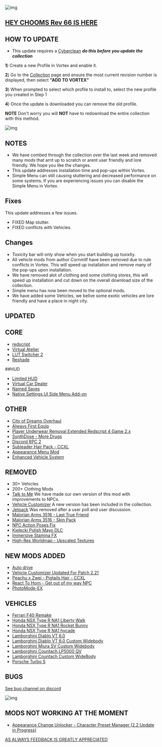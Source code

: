 ![img](https://s13.gifyu.com/images/SjBKh.png)

## [HEY CHOOMS Rev 66 IS HERE](https://)

## HOW TO UPDATE

- This update requires a [Cyberclean](https://github.com/v2sCollections/City-of-Dreams/blob/main/Guides.md#troubleshooting) ***do this before you update the collection***

**1**) Create a new Profile in Vortex and enable it.

**2**) Go to the [Collection](https://next.nexusmods.com/cyberpunk2077/collections/dfvt7o?utm_source=copy&utm_medium=social&utm_campaign=share_collection) page and ensure the most current revision number is displayed, then select **"ADD TO VORTEX"**

**3**) When prompted to select which profile to install to, select the new profile you created in Step 1

**4**) Once the update is downloaded you can remove the old profile.

**NOTE** Don't worry you will **NOT** have to redownload the entire collection with this method.

![img](https://i.imgur.com/wAJUpeU.png)

## NOTES

- We have combed through the collection over the last week and removed many mods that arnt up to scratch or arent user friendly and lore friendly. We hope you like the changes.
- This update addresses installation time and pop-ups within Vortex.
- Simple Menu can still causing stuttering and decreased performance on some systems. If you are experiencing issues you can disable the Simple Menu in Vortex.

## Fixes

This update addresses a few issues.

- FIXED Map stutter.
- FIXED conflicts with Vehicles.


## Changes 

- Toxicity bar will only show when you start building up toxixity.
- All vehicle mods from author Cornmilf have been removed due to rule conflicts in Vortex. This will speed up installation and remove many of the pop-ups upon installation.
- We have removed alot of clothing and some clothing stores, this will speed up installation and cut down on the overall download size of the collection.
- Simple menu has now been moved to the optional mods.
- We have added some Vehicles, we belive some exotic vehicles are lore friendly and have a place in night city.

## UPDATED

## CORE
- [redscript](https://www.nexusmods.com/cyberpunk2077/mods/1511)
- [Virtual Atelier](https://www.nexusmods.com/cyberpunk2077/mods/2987)
- [LUT Switcher 2](https://www.nexusmods.com/cyberpunk2077/mods/16310)
- [Reshade](https://reshade.me/)

##HUD
- [Limited HUD](https://www.nexusmods.com/cyberpunk2077/mods/2592)
- [Virtual Car Dealer](https://www.nexusmods.com/cyberpunk2077/mods/4454)
- [Named Saves](https://www.nexusmods.com/cyberpunk2077/mods/4521)
- [Native Settings UI Side Menu Add-on](https://www.nexusmods.com/cyberpunk2077/mods/16218)

## OTHER
- [City of Dreams Overhaul](https://www.nexusmods.com/cyberpunk2077/mods/10064)
- [Always First Equip](https://www.nexusmods.com/cyberpunk2077/mods/2557)
- [Player Underwear Removal Extended Redscript 4 Game 2.x](https://www.nexusmods.com/cyberpunk2077/mods/9264)
- [SynthDose - More Drugs](https://www.nexusmods.com/cyberpunk2077/mods/14094)
- [Discord RPC 2](https://www.nexusmods.com/cyberpunk2077/mods/10831)
- [Subleader Hair Pack - CCXL](https://www.nexusmods.com/cyberpunk2077/mods/19268)
- [Appearance Menu Mod](https://www.nexusmods.com/cyberpunk2077/mods/790)
- [Enhanced Vehicle System](https://www.nexusmods.com/cyberpunk2077/mods/11765)

## REMOVED

- 30+ Vehicles
- 200+ Clothing Mods
- [Talk to Me](https://www.nexusmods.com/cyberpunk2077/mods/5534) We have made our own version of this mod with improvements to NPCs.
- [Vehicle Customizer](https://www.nexusmods.com/cyberpunk2077/mods/3689) A new version has been included in the collection.
- [Jetpack](https://www.nexusmods.com/cyberpunk2077/mods/996) Was removed after a user poll and user discussion.
- [Malorian Arms 3516 - Last True Friend](https://www.nexusmods.com/cyberpunk2077/mods/2494)
- [Malorian Arms 3516 - Skin Pack](https://www.nexusmods.com/cyberpunk2077/mods/2387)
- [NPC Action Poses Fix](https://www.nexusmods.com/cyberpunk2077/mods/18339)
- [Kielecki Polish Mayo DLC](https://www.nexusmods.com/cyberpunk2077/mods/3045)
- [Immersive Stamina FX](https://www.nexusmods.com/cyberpunk2077/mods/4142)
- [High-Res Worldmap - Upscaled Textures](https://www.nexusmods.com/cyberpunk2077/mods/7180)

## NEW MODS ADDED 

- [Auto drive](https://www.nexusmods.com/cyberpunk2077/mods/14680)
- [Vehicle Customizer Updated For Patch 2.21](https://www.nexusmods.com/cyberpunk2077/mods/19243)
- [Peachu x Zwei - Pigtails Hair - CCXL](https://www.nexusmods.com/cyberpunk2077/mods/18304)
- [React To Horn - Get out of my way NPC](https://www.nexusmods.com/cyberpunk2077/mods/16965)
- [PhotoMode-EX](https://www.nexusmods.com/cyberpunk2077/mods/18839)

## VEHICLES
- [Ferrari F40 Remake](https://www.nexusmods.com/cyberpunk2077/mods/19954)
- [Honda NSX Type R NA1 Liberty Walk](https://www.nexusmods.com/cyberpunk2077/mods/17238)
- [Honda NSX Type R NA1 Rocket Bunny](https://www.nexusmods.com/cyberpunk2077/mods/17169)
- [Honda NSX Type R NA1 hycade](https://www.nexusmods.com/cyberpunk2077/mods/17348)
- [Lamborghini Diablo VT 6.0](https://www.nexusmods.com/cyberpunk2077/mods/17998)
- [Lamborghini Diablo VT 6.0 Custom Widebody](https://www.nexusmods.com/cyberpunk2077/mods/18180)
- [Lamborghini Miura SV Custom Widebody](https://www.nexusmods.com/cyberpunk2077/mods/18475)
- [Lamborghini Countach LP5000 QV](https://www.nexusmods.com/cyberpunk2077/mods/19147)
- [Lamborghini Countach Custom WideBody](https://www.nexusmods.com/cyberpunk2077/mods/19428)
- [Porsche Turbo S](https://www.nexusmods.com/cyberpunk2077/mods/19653)

## BUGS

 [See bug channel on discord](https://discord.gg/xZNztPjA2u)
 
![img](https://i.imgur.com/wAJUpeU.png)

## MODS NOT WORKING AT THE MOMENT 

- [Appearance Change Unlocker - Character Preset Manager (2.2 Update in Progress)](https://www.nexusmods.com/cyberpunk2077/mods/3850)

[AS ALWAYS FEEDBACK IS GREATLY APPRECIATED](https://)
